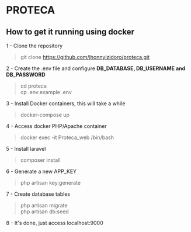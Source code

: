 # PROTECA

## How to get it running using docker

1 - Clone the repository
>git clone https://github.com/jhonnyizidoro/proteca.git

2 - Create the .env file and configure **DB_DATABASE, DB_USERNAME and DB_PASSWORD**
>cd proteca<br>cp .env.example .env

3 - Install Docker containers, this will take a while
>docker-compose up

4 - Access docker PHP/Apache container
>docker exec -it Proteca_web /bin/bash

5 - Install laravel
>composer install

6 - Generate a new APP_KEY
>php artisan key:generate

7 - Create database tables
>php artisan migrate<br>php artisan db:seed

8 - It's done, just access localhost:9000
